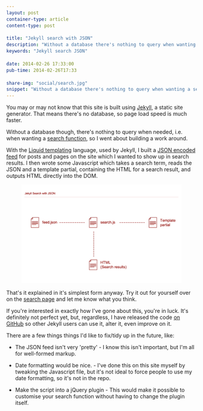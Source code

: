 ```yaml
---
layout: post
container-type: article
content-type: post

title: "Jekyll search with JSON"
description: "Without a database there's nothing to query when wanting a search function, so I went about building a work around."
keywords: "Jekyll search JSON"

date: 2014-02-26 17:33:00
pub-time: 2014-02-26T17:33

share-img: "social/search.jpg"
snippet: "Without a database there's nothing to query when wanting a search function, so I went about building a work around."
---
```


You may or may not know that this site is built using [Jekyll](http://jekyllrb.com), a static site generator. That means there's no database, so page load speed is much faster.

Without a database though, there's nothing to query when needed, i.e. when wanting a [search function](/search), so I went about building a work around.

With the [Liquid templating](http://jekyllrb.com/docs/templates/) language, used by Jekyll, I built a [JSON encoded feed](/feeds/feed.json) for posts and pages on the site which I wanted to show up in search results. I then wrote some Javascript which takes a search term, reads the JSON and a template partial, containing the HTML for a search result, and outputs HTML directly into the DOM.

<figure class="media">
    <img src="/static/images/blog/jekyll-search.png" alt="Jekyll search" class="media__item" />
</figure>

That's it explained in it's simplest form anyway. Try it out for yourself over on the [search page](/search) and let me know what you think.

If you're interested in exactly how I've gone about this, you're in luck. It's definitely not perfect yet, but, regardless, I have released the code [on GitHub](https://github.com/mathaywarduk/jekyll-search) so other Jekyll users can use it, alter it, even improve on it.

There are a few things things I'd like to fix/tidy up in the future, like:

* The JSON feed isn't very 'pretty' - I know this isn't important, but I'm all for well-formed markup.

* Date formatting would be nice. - I've done this on this site myself by tweaking the Javascript file, but it's not ideal to force people to use my date formatting, so it's not in the repo. 

* Make the script into a jQuery plugin - This would make it possible to customise your search function without having to change the plugin itself.